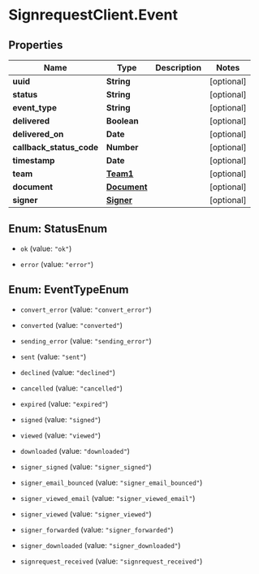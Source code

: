 # SignrequestClient.Event

## Properties
Name | Type | Description | Notes
------------ | ------------- | ------------- | -------------
**uuid** | **String** |  | [optional] 
**status** | **String** |  | [optional] 
**event_type** | **String** |  | [optional] 
**delivered** | **Boolean** |  | [optional] 
**delivered_on** | **Date** |  | [optional] 
**callback_status_code** | **Number** |  | [optional] 
**timestamp** | **Date** |  | [optional] 
**team** | [**Team1**](Team1.md) |  | [optional] 
**document** | [**Document**](Document.md) |  | [optional] 
**signer** | [**Signer**](Signer.md) |  | [optional] 


<a name="StatusEnum"></a>
## Enum: StatusEnum


* `ok` (value: `"ok"`)

* `error` (value: `"error"`)




<a name="EventTypeEnum"></a>
## Enum: EventTypeEnum


* `convert_error` (value: `"convert_error"`)

* `converted` (value: `"converted"`)

* `sending_error` (value: `"sending_error"`)

* `sent` (value: `"sent"`)

* `declined` (value: `"declined"`)

* `cancelled` (value: `"cancelled"`)

* `expired` (value: `"expired"`)

* `signed` (value: `"signed"`)

* `viewed` (value: `"viewed"`)

* `downloaded` (value: `"downloaded"`)

* `signer_signed` (value: `"signer_signed"`)

* `signer_email_bounced` (value: `"signer_email_bounced"`)

* `signer_viewed_email` (value: `"signer_viewed_email"`)

* `signer_viewed` (value: `"signer_viewed"`)

* `signer_forwarded` (value: `"signer_forwarded"`)

* `signer_downloaded` (value: `"signer_downloaded"`)

* `signrequest_received` (value: `"signrequest_received"`)




